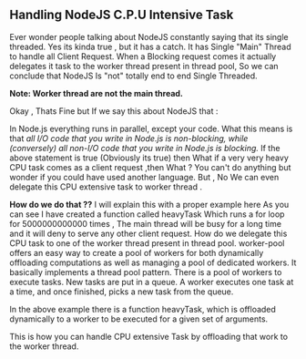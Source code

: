 ## Handling NodeJS C.P.U Intensive Task

Ever wonder people talking about NodeJS constantly saying that its single threaded.
Yes its kinda true , but it has a catch.
It has Single "Main" Thread to handle all Client Request.
When a Blocking request comes it actually delegates it task to the worker thread present in thread pool,
So we can conclude that NodeJS Is "not" totally end to end Single Threaded.

**Note: Worker thread are not the main thread.**

Okay , Thats Fine but If we say this about NodeJS that :

In Node.js everything runs in parallel, except your code.
What this means is that _all I/O code that you write in Node.js is non-blocking, while (conversely) all non-I/O code that you write in Node.js is blocking._
If the above statement is true (Obviously its true) then What if a very very heavy CPU task comes as a client request ,then What ?
You can't do anything but wonder if you could have used another language.
But , No We can even delegate this CPU extensive task to worker thread .

**How do we do that ??**
I will explain this with a proper example here
As you can see I have created a function called heavyTask Which runs a for loop for 5000000000000 times , The main thread will be busy for a long time and it will deny to serve any other client request.
How do we delegate this CPU task to one of the worker thread present in thread pool.
worker-pool offers an easy way to create a pool of workers for both dynamically offloading computations as well as managing a pool of dedicated workers. It basically implements a thread pool pattern.
There is a pool of workers to execute tasks.
New tasks are put in a queue.
A worker executes one task at a time, and once finished, picks a new task from the queue.

In the above example there is a function heavyTask, which is offloaded dynamically to a worker to be executed for a given set of arguments.

This is how you can handle CPU extensive Task by offloading that work to the worker thread.
